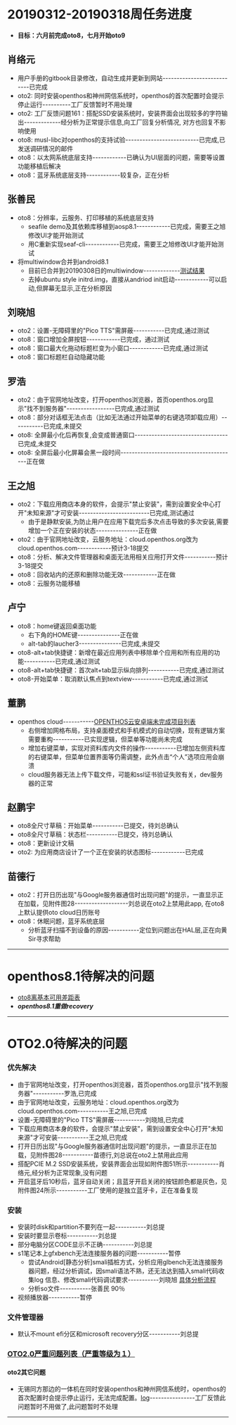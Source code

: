 # 20190312-20190318周任务进度
- **目标：六月前完成oto8，七月开始oto9**

## 肖络元
- 用户手册的gitbook目录修改，自动生成并更新到网站---------------------------已完成
- oto2: 同时安装openthos和神州网信系统时，openthos的首次配置时会提示停止运行----------工厂反馈暂时不用处理
- oto2: 工厂反馈问题161：搭配SSD安装系统时，安装界面会出现较多的字符输出-------------经分析为正常提示信息,向工厂回复分析情况, 对方也回复不影响使用
- oto8: musl-libc对openthos的支持试验--------------------------已完成,已发送调研情况的邮件
- oto8：以太网系统底层支持------------已确认为UI层面的问题，需要等设置功能移植后解决
- oto8：蓝牙系统底层支持------------较复杂，正在分析

## 张善民
- oto8：分辨率，云服务、打印移植的系统底层支持
   - seafile demo及其依赖库移植到aosp8.1------------已完成，需要王之旭修改UI才能开始测试
   - 用C重新实现seaf-cli------------已完成，需要王之旭修改UI才能开始测试
- 将multiwindow合并到android8.1
   - 目前已合并到20190308日的multiwindow-------------[测试结果](https://github.com/openthos/app-testing-results/blob/master/%E6%B5%8B%E8%AF%95%E5%86%85%E5%AE%B9%E5%8F%8A%E7%BB%93%E6%9E%9C/%E7%B3%BB%E7%BB%9F%26%E7%A1%AC%E4%BB%B6%E7%9B%B8%E5%85%B3/oto8%E7%A6%BB%E5%9F%BA%E6%9C%AC%E5%8F%AF%E7%94%A8%E5%B7%AE%E8%B7%9D%E8%A1%A8-based_on_android.md)
   - 去掉ubuntu style initrd.img，直接从andriod init启动------------可以启动,但屏幕无显示,正在分析原因

## 刘晓旭
- oto2：设置-无障碍里的"Pico TTS"需屏蔽-----------已完成,通过测试
- oto8：窗口增加全屏按钮------------已完成，通过测试
- oto8：窗口最大化拖动标题栏变为小窗口------------已完成,通过测试
- oto8：窗口标题栏自动隐藏功能

## 罗浩
- oto2：由于官网地址改变，打开openthos浏览器，首页openthos.org显示"找不到服务器"-----------------已完成,通过测试
- oto8：部分对话框无法点击（比如无法通过开始菜单的右键选项卸载应用）-----------已完成,未提交
- oto8: 全屏最小化后再恢复,会变成普通窗口---------------------------------已完成,未提交
- oto8: 全屏后最小化屏幕会黑一段时间-----------------------------------------正在做    
## 王之旭
- oto2：下载应用商店本身的软件，会提示"禁止安装"，需到设置安全中心打开"未知来源"才可安装-------------------------已完成,测试通过
  - 由于是静默安装,为防止用户在应用下载完后多次点击导致的多次安装,需要增加一个正在安装的状态---------------正在做
- oto2：由于官网地址改变，云服务地址：cloud.openthos.org改为cloud.openthos.com------------预计3-18提交
- oto8：分析、解决文件管理器和桌面无法用相关应用打开文件-----------预计3-18提交
- oto8：回收站内的还原和删除功能无效------------正在做
- oto8：云服务功能移植

## 卢宁
- oto8：home键返回桌面功能
  - 右下角的HOME键---------------正在做
  - alt-tab的laucher3---------------已完成,未提交
- oto8-alt+tab快捷键：新增在最近应用列表中移除单个应用和所有应用的功能-----------已完成,通过测试
- oto8-alt+tab快捷键：首次alt+tab显示纵向排列-----------已完成,通过测试
- oto8-开始菜单：取消默认焦点到textview-----------已完成,通过测试

## 董鹏
- openthos cloud-----------[OPENTHOS云安卓端未完成项目列表](https://github.com/openthos/app-testing-results/blob/master/%E6%B5%8B%E8%AF%95%E5%86%85%E5%AE%B9%E5%8F%8A%E7%BB%93%E6%9E%9C/%E5%8A%9F%E8%83%BD%E6%B5%8B%E8%AF%95%E7%9B%B8%E5%85%B3/%E4%BA%91%E6%9C%8D%E5%8A%A1/OPENTHOS_CLOUD/android%E7%AB%AF%E6%9C%AA%E5%AE%8C%E6%88%90%E9%A1%B9%E7%9B%AE%E5%88%97%E8%A1%A8.md)
   - 右侧增加网格布局，支持桌面模式和手机模式的自动切换，现有逻辑方案需要重构-----------已实现逻辑，但菜单等功能尚未完成
   - 增加右键菜单，实现对资料库内文件的操作-----------已增加左侧资料库的右键菜单，但菜单位置界面等仍需调整，此外点击“个人”选项应用会崩溃
   - cloud服务器无法上传下载文件，可能和ssl证书验证失败有关，dev服务器的正常

## 赵鹏宇
- oto8全尺寸草稿：开始菜单-----------已提交，待刘总确认
- oto8全尺寸草稿：状态栏-----------已提交，待刘总确认
- oto8：更新设计文稿
- oto2: 为应用商店设计了一个正在安装的状态图标------------已完成
  
## 苗德行
- oto2：打开日历出现"与Google服务器通信时出现问题"的提示，一直显示正在加载，见附件图28-------------------刘总说在oto2上禁用此app, 在oto8上默认提供oto cloud日历账号
- oto8：休眠问题，蓝牙系统底层
   - 分析蓝牙扫描不到设备的原因-----------定位到问题出在HAL层,正在向黄Sir寻求帮助


***
# openthos8.1待解决的问题
- [oto8离基本可用差距表](https://github.com/openthos/app-testing-results/blob/master/%E6%B5%8B%E8%AF%95%E5%86%85%E5%AE%B9%E5%8F%8A%E7%BB%93%E6%9E%9C/%E5%8A%9F%E8%83%BD%E6%B5%8B%E8%AF%95%E7%9B%B8%E5%85%B3/oto8%E7%A6%BB%E5%9F%BA%E6%9C%AC%E5%8F%AF%E7%94%A8%E5%B7%AE%E8%B7%9D%E8%A1%A8.md)
- ***openthos8.1重做recovery***

***

# OTO2.0待解决的问题
### 优先解决
- 由于官网地址改变，打开openthos浏览器，首页openthos.org显示"找不到服务器"-----------罗浩,已完成
- 由于官网地址改变，云服务地址：cloud.openthos.org改为cloud.openthos.com-----------王之旭,已完成
- 设置-无障碍里的"Pico TTS"需屏蔽-----------刘晓旭,已完成
- 下载应用商店本身的软件，会提示"禁止安装"，需到设置安全中心打开"未知来源"才可安装-----------王之旭,已完成
- 打开日历出现"与Google服务器通信时出现问题"的提示，一直显示正在加载，见附件图28-----------苗德行,刘总说在oto2上禁用此应用
- 搭配PCIE M.2 SSD安装系统，安装界面会出现如附件图51所示-----------肖络元,经分析为正常现象,没有问题
- 开启蓝牙后10秒后，蓝牙自动关闭；且蓝牙开启关闭的按钮颜色都是灰色，见附件图24所示-----------工厂使用的是独立蓝牙卡，正在准备复现

### 安装
- 安装时disk和partition不要列在一起-----------刘总提
- 安装时要显示卷标-----------刘总提
- 部分电脑分区CODE显示不正确-----------刘总提
- s1笔记本上gfxbench无法连接服务器的问题-----------暂停
   - 尝试Android[静态分析]smali插桩方式，分析应用glbench无法连接服务器问题，经过分析调试，因smali语法不熟，还无法达到插入smali代码收集log 信息、修改smali代码调试要求-----------刘晓旭 [具体分析流程](https://github.com/openthos/multiwin-analysis/blob/master/multiwindow/liuxx/Android%20smali%22%E6%8F%92%E6%A1%A9%22%E8%B0%83%E8%AF%95apk.md)
   - 分析so文件-----------张善民 90％
- 视频播放器-----------暂停

### 文件管理器
- 默认不mount efi分区和microsoft recovery分区-----------刘总提


### [OTO2.0严重问题列表（严重等级为１）](https://github.com/openthos/app-testing-results/blob/master/%E6%B5%8B%E8%AF%95%E5%86%85%E5%AE%B9%E5%8F%8A%E7%BB%93%E6%9E%9C/%E5%8A%9F%E8%83%BD%E6%B5%8B%E8%AF%95%E7%9B%B8%E5%85%B3/OTO2.0%E4%B8%A5%E9%87%8D%E9%97%AE%E9%A2%98%E5%88%97%E8%A1%A8.md)

#### oto2其它问题
- 无锡同方那边的一体机在同时安装openthos和神州网信系统时，openthos的首次配置时会提示停止运行，无法完成配置。[log](https://github.com/openthos/app-testing-results/blob/master/other/a.txt)----------------工厂反馈此问题暂时不用做了,此问题暂时不处理

***
